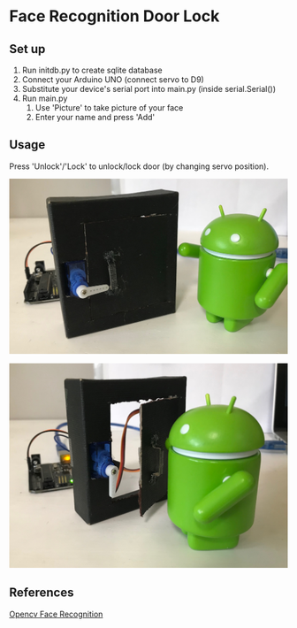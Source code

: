 # Face Recognition Door Lock
## Set up
1. Run initdb.py to create sqlite database
2. Connect your Arduino UNO (connect servo to D9)
3. Substitute your device's serial port into main.py (inside serial.Serial())
4. Run main.py
    1. Use 'Picture' to take picture of your face
    2. Enter your name and press 'Add'

## Usage
Press 'Unlock'/'Lock' to unlock/lock door (by changing servo position).

![Pic of unlocked lock](images/Locked.jpg)

![Pic of locked lock](images/Unlocked.jpg)

## References
[Opencv Face Recognition](https://github.com/Aryal007/opencv_face_recognition)
